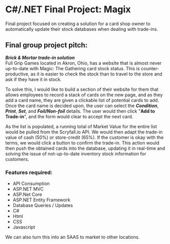 # C#/.NET Final Project: Magix
Final project focused on creating a solution for a card shop owner to automatically update their stock databases when dealing with trade-ins.


## Final group project pitch:

***Brick & Mortar trade-in solution***
<br>
Full Grip Games located in Akron, Ohio, has a website that is almost never up-to-date with Magic: The Gathering card stock status.
This is counter-productive, as it is easier to check the stock than to travel to the store and ask if they have it in stock.

To solve this, I would like to build a section of their website for them that allows employees to record a stack of cards on the new page, and as they add a card name, they are given a clickable list of potential cards to add. Once the card name is decided upon, the user can select the ***Condition***, ***Print***, ***Set***, and ***Foil/Non-foil*** details. The user would then click "**Add to Trade-in**", and the form would clear to accept the next card.

As the list is populated, a running total of Market Value for the entire list would be pulled from the Scryfall.io API. We would then adapt the trade-in value of cash (50%) or store-credit (65%). If the customer is okay with the terms, we would click a button to confirm the trade-in. This action would then push the obtained cards into the database, updating it in real-time and solving the issue of not-up-to-date inventory stock information for customers.


### Features required:
- API Consumption
- ASP.NET MVC
- ASP.Net Core
- ASP.NET Entity Framework
- Database Queries / Updates
- C#
- Html
- CSS
- Javascript

We can also turn this into an SAAS to market to other locations.
